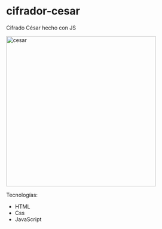 # cifrador-cesar
Cifrado César hecho con JS

<img src="https://i.ibb.co/5FdyLVM/Screen-Shot-2021-02-25-at-00-15-17.png" alt="cesar" width="400"/>

Tecnologías:
- HTML
- Css
- JavaScript
